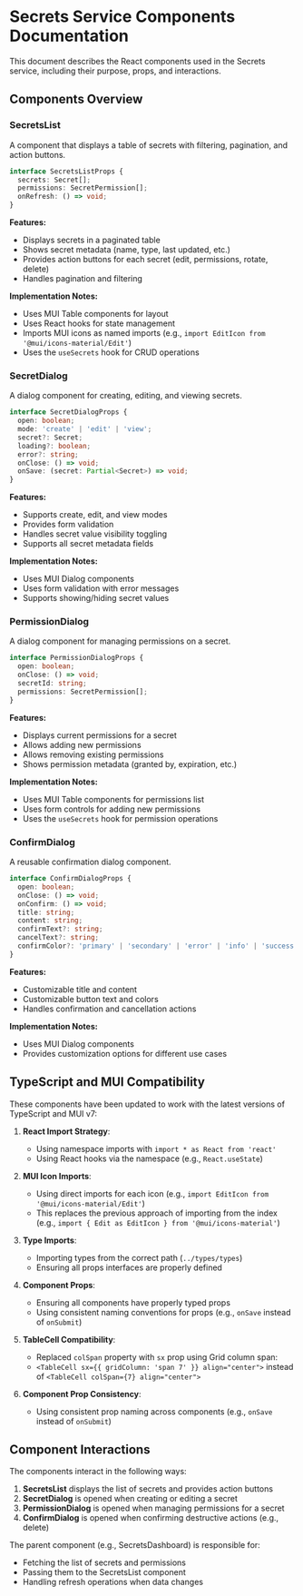 # Secrets Service Components Documentation

This document describes the React components used in the Secrets service, including their purpose, props, and interactions.

## Components Overview

### SecretsList

A component that displays a table of secrets with filtering, pagination, and action buttons.

```typescript
interface SecretsListProps {
  secrets: Secret[];
  permissions: SecretPermission[];
  onRefresh: () => void;
}
```

**Features:**
- Displays secrets in a paginated table
- Shows secret metadata (name, type, last updated, etc.)
- Provides action buttons for each secret (edit, permissions, rotate, delete)
- Handles pagination and filtering

**Implementation Notes:**
- Uses MUI Table components for layout
- Uses React hooks for state management
- Imports MUI icons as named imports (e.g., `import EditIcon from '@mui/icons-material/Edit'`)
- Uses the `useSecrets` hook for CRUD operations

### SecretDialog

A dialog component for creating, editing, and viewing secrets.

```typescript
interface SecretDialogProps {
  open: boolean;
  mode: 'create' | 'edit' | 'view';
  secret?: Secret;
  loading?: boolean;
  error?: string;
  onClose: () => void;
  onSave: (secret: Partial<Secret>) => void;
}
```

**Features:**
- Supports create, edit, and view modes
- Provides form validation
- Handles secret value visibility toggling
- Supports all secret metadata fields

**Implementation Notes:**
- Uses MUI Dialog components
- Uses form validation with error messages
- Supports showing/hiding secret values

### PermissionDialog

A dialog component for managing permissions on a secret.

```typescript
interface PermissionDialogProps {
  open: boolean;
  onClose: () => void;
  secretId: string;
  permissions: SecretPermission[];
}
```

**Features:**
- Displays current permissions for a secret
- Allows adding new permissions
- Allows removing existing permissions
- Shows permission metadata (granted by, expiration, etc.)

**Implementation Notes:**
- Uses MUI Table components for permissions list
- Uses form controls for adding new permissions
- Uses the `useSecrets` hook for permission operations

### ConfirmDialog

A reusable confirmation dialog component.

```typescript
interface ConfirmDialogProps {
  open: boolean;
  onClose: () => void;
  onConfirm: () => void;
  title: string;
  content: string;
  confirmText?: string;
  cancelText?: string;
  confirmColor?: 'primary' | 'secondary' | 'error' | 'info' | 'success' | 'warning';
}
```

**Features:**
- Customizable title and content
- Customizable button text and colors
- Handles confirmation and cancellation actions

**Implementation Notes:**
- Uses MUI Dialog components
- Provides customization options for different use cases

## TypeScript and MUI Compatibility

These components have been updated to work with the latest versions of TypeScript and MUI v7:

1. **React Import Strategy**: 
   - Using namespace imports with `import * as React from 'react'`
   - Using React hooks via the namespace (e.g., `React.useState`)

2. **MUI Icon Imports**:
   - Using direct imports for each icon (e.g., `import EditIcon from '@mui/icons-material/Edit'`)
   - This replaces the previous approach of importing from the index (e.g., `import { Edit as EditIcon } from '@mui/icons-material'`)

3. **Type Imports**:
   - Importing types from the correct path (`../types/types`)
   - Ensuring all props interfaces are properly defined

4. **Component Props**:
   - Ensuring all components have properly typed props
   - Using consistent naming conventions for props (e.g., `onSave` instead of `onSubmit`)

5. **TableCell Compatibility**:
   - Replaced `colSpan` property with `sx` prop using Grid column span:
   - `<TableCell sx={{ gridColumn: 'span 7' }} align="center">` instead of `<TableCell colSpan={7} align="center">`

6. **Component Prop Consistency**:
   - Using consistent prop naming across components (e.g., `onSave` instead of `onSubmit`)

## Component Interactions

The components interact in the following ways:

1. **SecretsList** displays the list of secrets and provides action buttons
2. **SecretDialog** is opened when creating or editing a secret
3. **PermissionDialog** is opened when managing permissions for a secret
4. **ConfirmDialog** is opened when confirming destructive actions (e.g., delete)

The parent component (e.g., SecretsDashboard) is responsible for:
- Fetching the list of secrets and permissions
- Passing them to the SecretsList component
- Handling refresh operations when data changes
